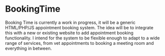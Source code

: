 # BookingTime

Booking Time is currently a work in progress, it will be a generic HTML/PHP/JS appointment booking system. The idea will be to integrate this with a new or existing website to add appointment booking functionality. I intend for the system to be flexible enough to adapt to a wide range of services, from vet appointments to booking a meeting room and everything in between.
